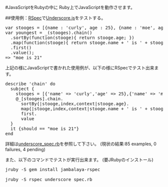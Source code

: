 #JavaScriptをRubyの中に
Ruby上でJavaScriptを動作させます。

##使用例：[RSpec](http://relishapp.com/rspec)で[Underscore.js](http://documentcloud.github.com/underscore/)をテストする。
<pre>
var stooges = [{name : 'curly', age : 25}, {name : 'moe', age : 21}, {name : 'larry', age : 23}];
var youngest = _(stooges).chain()
  .sortBy(function(stooge){ return stooge.age; })
  .map(function(stooge){ return stooge.name + ' is ' + stooge.age; })
  .first()
  .value();
=> "moe is 21"
</pre>
上記の様にJavaScriptで書かれた使用例が、以下の様にRSpecでテスト出来ます。
<pre>
describe 'chain' do
  subject {
    stooges = [{'name' => 'curly','age' => 25},{'name' => 'moe','age' => 21},{'name' => 'larry','age'=> 23}];
    @_[stooges].chain.
      sortBy{|stooge,index,context|stooge.age}.
      map{|stooge,index,context|stooge.name + ' is ' + stooge.age.to_s}.
      first.
      value
  }
  it {should == "moe is 21"}
end
</pre>
詳細は[underscore_spec.rb](/gardentree/jambalaya/blob/master/underscore_spec.rb)を参照して下さい。
(現状の結果:85 examples, 0 failures, 4 pending)

また、以下のコマンドでテストが実行出来ます。
(要JRubyのインストール)

<pre>
jruby -S gem install jambalaya-rspec

jruby -S rspec underscore_spec.rb
</pre>
